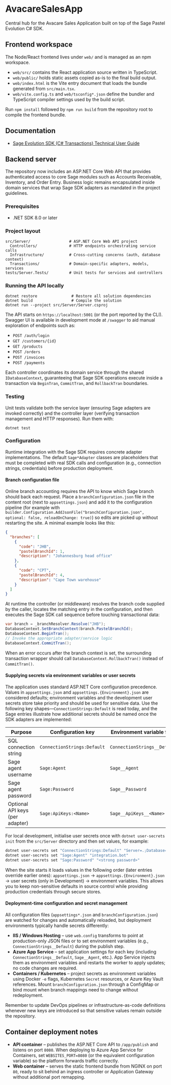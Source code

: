 # AvacareSalesApp

Central hub for the Avacare Sales Application built on top of the Sage Pastel Evolution C# SDK.

## Frontend workspace
The Node/React frontend lives under `web/` and is managed as an npm workspace.

- `web/src/` contains the React application source written in TypeScript.
- `web/public/` holds static assets copied as-is to the final build output.
- `web/index.html` is the Vite entry document that loads the bundle generated from `src/main.tsx`.
- `web/vite.config.ts` and `web/tsconfig*.json` define the bundler and TypeScript compiler settings used by the build script.

Run `npm install` followed by `npm run build` from the repository root to compile the frontend bundle.

## Documentation
- [Sage Evolution SDK (C# Transactions) Technical User Guide](docs/transactions/sage-evolution-sdk-transactions.md)

## Backend server

The repository now includes an ASP.NET Core Web API that provides authenticated access to core Sage modules such as Accounts Receivable, Inventory, and Order Entry. Business logic remains encapsulated inside domain services that wrap Sage SDK adapters as mandated in the project guidelines.

### Prerequisites

- .NET SDK 8.0 or later

### Project layout

```
src/Server/                 # ASP.NET Core Web API project
  Controllers/              # HTTP endpoints orchestrating service calls
  Infrastructure/           # Cross-cutting concerns (auth, database context)
  Transactions/             # Domain-specific adapters, models, services
tests/Server.Tests/         # Unit tests for services and controllers
```

### Running the API locally

```
dotnet restore               # Restore all solution dependencies
dotnet build                 # Compile the solution
dotnet run --project src/Server/Server.csproj
```

The API starts on `https://localhost:5001` (or the port reported by the CLI). Swagger UI is available in development mode at `/swagger` to aid manual exploration of endpoints such as:

- `POST /auth/login`
- `GET /customers/{id}`
- `GET /products`
- `POST /orders`
- `POST /invoices`
- `POST /payments`

Each controller coordinates its domain service through the shared `IDatabaseContext`, guaranteeing that Sage SDK operations execute inside a transaction via `BeginTran`, `CommitTran`, and `RollbackTran` boundaries.

### Testing

Unit tests validate both the service layer (ensuring Sage adapters are invoked correctly) and the controller layer (verifying transaction management and HTTP responses). Run them with:

```
dotnet test
```

### Configuration

Runtime integration with the Sage SDK requires concrete adapter implementations. The default `Sage*Adapter` classes are placeholders that must be completed with real SDK calls and configuration (e.g., connection strings, credentials) before production deployment.

#### Branch configuration file

Online branch accounting requires the API to know which Sage branch should back each request. Place a `branchConfiguration.json` file in the content root (next to `appsettings.json`) and add it to the configuration pipeline (for example with `builder.Configuration.AddJsonFile("branchConfiguration.json", optional: false, reloadOnChange: true)`) so edits are picked up without restarting the site. A minimal example looks like this:

```json
{
  "branches": [
    {
      "code": "JHB",
      "pastelBranchId": 1,
      "description": "Johannesburg head office"
    },
    {
      "code": "CPT",
      "pastelBranchId": 4,
      "description": "Cape Town warehouse"
    }
  ]
}
```

At runtime the controller (or middleware) resolves the branch code supplied by the caller, locates the matching entry in the configuration, and then executes the Sage SDK call sequence before touching transactional data:

```csharp
var branch = _branchResolver.Resolve("JHB");
DatabaseContext.SetBranchContext(branch.PastelBranchId);
DatabaseContext.BeginTran();
// Invoke the appropriate adapter/service logic
DatabaseContext.CommitTran();
```

When an error occurs after the branch context is set, the surrounding transaction wrapper should call `DatabaseContext.RollbackTran()` instead of `CommitTran()`.

#### Supplying secrets via environment variables or user secrets

The application uses standard ASP.NET Core configuration precedence. Values in `appsettings.json` and `appsettings.{Environment}.json` are considered defaults; environment variables and the development user secrets store take priority and should be used for sensitive data. Use the following key shapes—`ConnectionStrings:Default` is read today, and the Sage entries illustrate how additional secrets should be named once the SDK adapters are implemented:

| Purpose | Configuration key | Environment variable form |
| --- | --- | --- |
| SQL connection string | `ConnectionStrings:Default` | `ConnectionStrings__Default` |
| Sage agent username | `Sage:Agent` | `Sage__Agent` |
| Sage agent password | `Sage:Password` | `Sage__Password` |
| Optional API keys (per adapter) | `Sage:ApiKeys:<Name>` | `Sage__ApiKeys__<Name>` |

For local development, initialise user secrets once with `dotnet user-secrets init` from the `src/Server` directory and then set values, for example:

```bash
dotnet user-secrets set "ConnectionStrings:Default" "Server=.;Database=AvacareSalesApp;User Id=..."
dotnet user-secrets set "Sage:Agent" "integration.bot"
dotnet user-secrets set "Sage:Password" "<strong password>"
```

When the site starts it loads values in the following order (later entries override earlier ones): `appsettings.json` → `appsettings.{Environment}.json` → user secrets (only in Development) → environment variables. This allows you to keep non-sensitive defaults in source control while providing production credentials through secure stores.

#### Deployment-time configuration and secret management

All configuration files (`appsettings*.json` and `branchConfiguration.json`) are watched for changes and automatically reloaded, but deployment environments typically handle secrets differently:

- **IIS / Windows Hosting** – use `web.config` transforms to point at production-only JSON files or to set environment variables (e.g., `ConnectionStrings__Default`) during the publish step.
- **Azure App Service** – set application settings for each key (including `ConnectionStrings__Default`, `Sage__Agent`, etc.). App Service injects them as environment variables and restarts the worker to apply updates; no code changes are required.
- **Containers / Kubernetes** – project secrets as environment variables using Docker `-e` flags, Kubernetes `Secret` resources, or Azure Key Vault references. Mount `branchConfiguration.json` through a ConfigMap or bind mount when branch mappings need to change without redeployment.

Remember to update DevOps pipelines or infrastructure-as-code definitions whenever new keys are introduced so that sensitive values remain outside the repository.

## Container deployment notes

- **API container** – publishes the ASP.NET Core API to `/app/publish` and listens on port `8080`. When deploying to Azure App Service for Containers, set `WEBSITES_PORT=8080` (or the equivalent configuration variable) so the platform forwards traffic correctly.
- **Web container** – serves the static frontend bundle from NGINX on port `80`, ready to sit behind an ingress controller or Application Gateway without additional port remapping.
